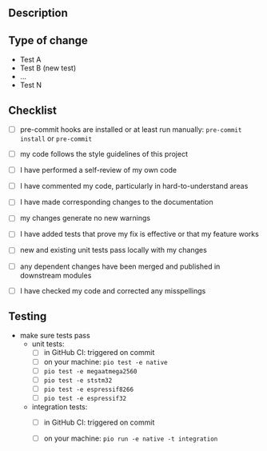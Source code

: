 <!-- Please do not create a pull request without creating an issue first. -->
<!-- You can skip this if you're fixing a typo. -->

<!-- tick off passed steps by [x] -->
<!-- mark failed steps with   [!] -->
<!-- mark steps not run with  [--] -->


## Description
<!-- Please include a summary of the change and which issue(s) it fixes. -->
<!-- Please include relevant motivation and context. -->
<!-- List any dependencies that are required for this change. -->


## Type of change
<!-- Please delete options that are not applicable. --!
- bug fix (non-breaking change which fixes an issue)
- new feature (non-breaking change which adds functionality)
- breaking change (fix or feature that would cause existing functionality to not work as expected)
- this change requires a documentation update


## Tests to verify changes
<!-- List old and new tests that verifies your changes or delete this section if not applicable. -->
- Test A
- Test B (new test)
- ...
- Test N


## Checklist
- [ ] pre-commit hooks are installed or at least run manually: `pre-commit install` or `pre-commit`
<!-- note: `pre-commit install` enables pre-commit hook just for upcoming commits -->
- [ ] my code follows the style guidelines of this project
- [ ] I have performed a self-review of my own code
- [ ] I have commented my code, particularly in hard-to-understand areas
- [ ] I have made corresponding changes to the documentation
- [ ] my changes generate no new warnings
- [ ] I have added tests that prove my fix is effective or that my feature works
- [ ] new and existing unit tests pass locally with my changes
- [ ] any dependent changes have been merged and published in downstream modules
- [ ] I have checked my code and corrected any misspellings


## Testing
- make sure tests pass
  - unit tests:
    - [ ] in GitHub CI: triggered on commit
    - [ ] on your machine: `pio test -e native`
    <!-- test at least with one controller; prefer as many as possible -->
    - [ ] `pio test -e megaatmega2560`
    - [ ] `pio test -e ststm32`
    - [ ] `pio test -e espressif8266`
    - [ ] `pio test -e espressif32`
  - integration tests:
    - [ ] in GitHub CI: triggered on commit
    - [ ] on your machine: `pio run -e native -t integration`


<!-- Put `closes #XXXX` in your comment to auto-close the issue that your PR fixes (if such). -->
